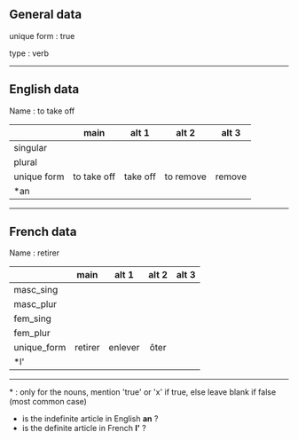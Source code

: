 ## General data

unique form : true

type : verb

---

## English data

Name : to take off

|             |    main     |  alt 1   |   alt 2   | alt 3  |
| :---------- | :---------: | :------: | :-------: | ------ |
| singular    |             |          |           |        |
| plural      |             |          |           |        |
| unique form | to take off | take off | to remove | remove |
| \*an        |             |          |           |        |

---

## French data

Name : retirer

|             |  main   |  alt 1  | alt 2 | alt 3 |
| :---------- | :-----: | :-----: | :---: | :---: |
| masc_sing   |         |         |       |       |
| masc_plur   |         |         |       |       |
| fem_sing    |         |         |       |       |
| fem_plur    |         |         |       |       |
| unique_form | retirer | enlever | ôter  |       |
| \*l'        |         |         |       |       |

---

\* : only for the nouns, mention 'true' or 'x' if true, else leave blank if false (most common case)

- is the indefinite article in English **an** ?
- is the definite article in French **l'** ?
